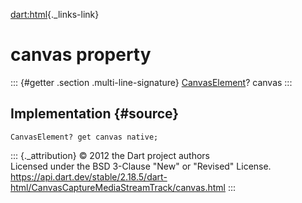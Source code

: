 [dart:html](../../dart-html/dart-html-library){._links-link}

canvas property
===============

::: {#getter .section .multi-line-signature}
[CanvasElement](../canvaselement-class)? canvas
:::

Implementation {#source}
--------------

``` {.language-dart data-language="dart"}
CanvasElement? get canvas native;
```

::: {._attribution}
© 2012 the Dart project authors\
Licensed under the BSD 3-Clause \"New\" or \"Revised\" License.\
<https://api.dart.dev/stable/2.18.5/dart-html/CanvasCaptureMediaStreamTrack/canvas.html>
:::
